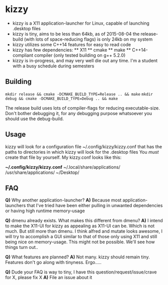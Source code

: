 # kizzy
* kizzy is a X11 application-launcher for Linux, capable of launching .desktop files
* kizzy is tiny, aims to be less than 64kb, as of 2015-08-04 the release-build (with lots of space-reducing flags) is only 24kb on my system
* kizzy utilizes some C++14 features for easy to read code
* kizzy has few dependencies:
** X11
** cmake
** make
** C++14-compliant compiler (only tested building on g++ 5.2.0)
* kizzy is in-progress, and may very well die out any time. I'm a student with a busy schedule during semesters

## Building
`mkdir release && cmake -DCMAKE_BUILD_TYPE=Release .. && make`
`mkdir debug && cmake -DCMAKE_BUILD_TYPE=Debug .. && make`

The release build uses lots of compiler-flags for reducing executable-size. Don't bother debugging it, for any debugging purpose whatsoever you should use the debug-build.

## Usage
kizzy will look for a configuration file ~/.config/kizzy/kizzy.conf that has the paths to directories in which kizzy will look for the .desktop files
You _must_ create that file by yourself. My kizzy.conf looks like this:

<b>~/.config/kizzy/kizzy.conf</b>
~/.local/share/applications/
/usr/share/applications/
~/Desktop/

## FAQ
<b>Q)</b> Why another application-launcher?
<b>A)</b> Because most application-launchers that I've tried have been either pulling in unwanted dependencies or having high runtime memory-usage

<b>Q)</b> dmenu already exists. What makes this different from dmenu?
<b>A)</b> I intend to make the X11-UI for kizzy as appealing as X11-UI can be. Which is not much. But still more than dmenu. I think alfred and mutate looks awesome, I will try to accomplish a GUI similar to that of those only using X11 and still being nice on memory-usage. This might not be possible. We'll see how things turn out..

<b>Q)</b> What features are planned?
<b>A)</b> Not many. kizzy should remain tiny. Features don't go along with tinyness. Ergo.....

<b>Q)</b> Dude your FAQ is way to tiny, I have this question/request/issue/crave for X, please fix X
<b>A)</b> File an issue about it
